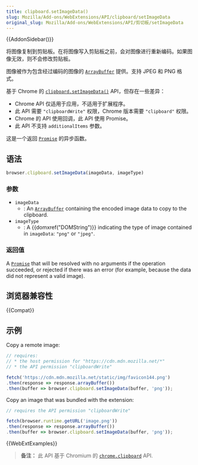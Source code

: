 ```yaml
---
title: clipboard.setImageData()
slug: Mozilla/Add-ons/WebExtensions/API/clipboard/setImageData
original_slug: Mozilla/Add-ons/WebExtensions/API/剪切板/setImageData
---
```


{{AddonSidebar()}}

将图像复制到剪贴板。在将图像写入剪贴板之前，会对图像进行重新编码。如果图像无效，则不会修改剪贴板。

图像被作为包含经过编码的图像的 [`ArrayBuffer`](/zh-CN/docs/Web/JavaScript/Reference/Global_Objects/ArrayBuffer) 提供。支持 JPEG 和 PNG 格式。

基于 Chrome 的 [`clipboard.setImageData()`](https://developer.chrome.com/apps/clipboard) API，但存在一些差异：

- Chrome API 仅适用于应用，不适用于扩展程序。
- 此 API 需要 `"clipboardWrite"` 权限，Chrome 版本需要 `"clipboard"` 权限。
- Chrome 的 API 使用回调，此 API 使用 Promise。
- 此 API 不支持 `additionalItems` 参数。

这是一个返回 [`Promise`](/zh-CN/docs/Web/JavaScript/Reference/Global_Objects/Promise) 的异步函数。

## 语法

```js
browser.clipboard.setImageData(imageData, imageType)
```

### 参数

- `imageData`
  - : An [`ArrayBuffer`](/zh-CN/docs/Web/JavaScript/Reference/Global_Objects/ArrayBuffer) containing the encoded image data to copy to the clipboard.
- `imageType`
  - : A {{domxref("DOMString")}} indicating the type of image contained in `imageData`: `"png"` or `"jpeg"`.

### 返回值

A [`Promise`](/zh-CN/docs/Web/JavaScript/Reference/Global_Objects/Promise) that will be resolved with no arguments if the operation succeeded, or rejected if there was an error (for example, because the data did not represent a valid image).

## 浏览器兼容性

{{Compat}}

## 示例

Copy a remote image:

```js
// requires:
// * the host permission for "https://cdn.mdn.mozilla.net/*"
// * the API permission "clipboardWrite"

fetch('https://cdn.mdn.mozilla.net/static/img/favicon144.png')
.then(response => response.arrayBuffer())
.then(buffer => browser.clipboard.setImageData(buffer, 'png'));
```

Copy an image that was bundled with the extension:

```js
// requires the API permission "clipboardWrite"

fetch(browser.runtime.getURL('image.png'))
.then(response => response.arrayBuffer())
.then(buffer => browser.clipboard.setImageData(buffer, 'png'));
```

{{WebExtExamples}}

> **备注：** 此 API 基于 Chromium 的 [`chrome.clipboard`](https://developer.chrome.com/apps/clipboard) API.
